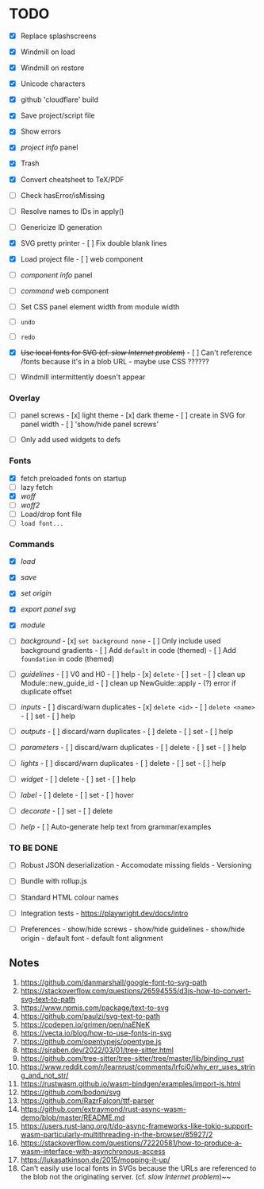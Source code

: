 # TODO

- [x] Replace splashscreens
- [x] Windmill on load
- [x] Windmill on restore
- [x] Unicode characters
- [x] github 'cloudflare' build
- [x] Save project/script file
- [x] Show errors
- [x] _project info_ panel
- [x] Trash
- [x] Convert cheatsheet to TeX/PDF

- [ ] Check hasError/isMissing
- [ ] Resolve names to IDs in apply()
- [ ] Genericize ID generation

- [x] SVG pretty printer
      - [ ] Fix double blank lines

- [x] Load project file
      - [ ] web component

- [ ] _component info_ panel
- [ ] _command_ web component
- [ ] Set CSS panel element width from module width
- [ ] `undo`
- [ ] `redo`
- [x] ~~Use local fonts for SVG (cf. _slow Internet problem_)~~
      - [ ] Can't reference /fonts because it's in a blob URL - maybe use CSS ??????
- [ ] Windmill intermittently doesn't appear

### Overlay
- [ ] panel screws
      - [x] light theme
      - [x] dark theme
      - [ ] create in SVG for panel width
      - [ ] 'show/hide panel screws'
- [ ] Only add used widgets to defs


### Fonts 
- [x] fetch preloaded fonts on startup
- [ ] lazy fetch
- [x] _woff_
- [ ] _woff2_
- [ ] Load/drop font file
- [ ] `load font...`

### Commands
- [x] _load_
- [x] _save_
- [x] _set origin_
- [x] _export panel svg_
- [x] _module_

- [ ] _background_
      - [x] `set background none`
      - [ ] Only include used background gradients 
      - [ ] Add `default` in code (themed)
      - [ ] Add `foundation` in code (themed)

- [ ] _guidelines_
      - [ ] V0 and H0
      - [ ] help
      - [x] `delete`
      - [ ] `set`
      - [ ] clean up Module::new_guide_id
      - [ ] clean up NewGuide::apply
      - (?) error if duplicate offset

- [ ] _inputs_
      - [ ] discard/warn duplicates
      - [x] `delete <id>`
      - [ ] `delete <name>`
      - [ ] set
      - [ ] help

- [ ] _outputs_
      - [ ] discard/warn duplicates
      - [ ] delete
      - [ ] set
      - [ ] help

- [ ] _parameters_
      - [ ] discard/warn duplicates
      - [ ] delete
      - [ ] set
      - [ ] help

- [ ] _lights_
      - [ ] discard/warn duplicates
      - [ ] delete
      - [ ] set
      - [ ] help

- [ ] _widget_
      - [ ] delete
      - [ ] set
      - [ ] help

- [ ] _label_
      - [ ] delete
      - [ ] set
      - [ ] hover

- [ ] _decorate_
      - [ ] set
      - [ ] delete

- [ ] _help_
       - [ ] Auto-generate help text from grammar/examples


### TO BE DONE
- [ ] Robust JSON deserialization 
      - Accomodate missing fields
      - Versioning

- [ ] Bundle with rollup.js
- [ ] Standard HTML colour names
- [ ] Integration tests
      - https://playwright.dev/docs/intro

- [ ] Preferences
      - show/hide screws
      - show/hide guidelines
      - show/hide origin
      - default font
      - default font alignment


## Notes

1.  https://github.com/danmarshall/google-font-to-svg-path
2.  https://stackoverflow.com/questions/26594555/d3js-how-to-convert-svg-text-to-path
3.  https://www.npmjs.com/package/text-to-svg
4.  https://github.com/paulzi/svg-text-to-path
5.  https://codepen.io/grimen/pen/naENeK
6.  https://vecta.io/blog/how-to-use-fonts-in-svg
7.  https://github.com/opentypejs/opentype.js
8.  https://siraben.dev/2022/03/01/tree-sitter.html
9.  https://github.com/tree-sitter/tree-sitter/tree/master/lib/binding_rust
10. https://www.reddit.com/r/learnrust/comments/lrfci0/why_err_uses_string_and_not_str/
11. https://rustwasm.github.io/wasm-bindgen/examples/import-js.html
12. https://github.com/bodoni/svg
13. https://github.com/RazrFalcon/ttf-parser
14. https://github.com/extraymond/rust-async-wasm-demo/blob/master/README.md
15. https://users.rust-lang.org/t/do-async-frameworks-like-tokio-support-wasm-particularly-multithreading-in-the-browser/85927/2
16. https://stackoverflow.com/questions/72220581/how-to-produce-a-wasm-interface-with-asynchronous-access
17. https://lukasatkinson.de/2015/mopping-it-up/
18. Can't easily use local fonts in SVGs because the URLs are referenced to the blob not the originating server.
    (cf. _slow Internet problem_)~~


